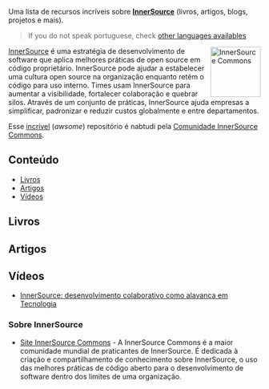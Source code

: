 Uma lista de recursos incríveis sobre **[InnerSource](https://innersourcecommons.org/)** (livros, artigos, blogs, projetos e mais).  

> If you do not speak portuguese, check [other languages availables](./README.md#contents)

<!--lint ignore double-link-->
[<img src="../../assets/images/innersource-logo.png" align="right" width="100" alt="InnerSource Commons">](https://innersourcecommons.org/)

<!--lint ignore double-link-->
[InnerSource](https://innersourcecommons.org/) é uma estratégia de desenvolvimento de software que aplica melhores práticas de open source em código proprietário. InnerSource pode ajudar a estabelecer uma cultura open source na organização enquanto retém o código para uso interno. Times usam InnerSource para aumentar a visibilidade, fortalecer colaboração e quebrar silos. Através de um conjunto de práticas, InnerSource ajuda empresas a simplificar, padronizar e reduzir custos globalmente e entre departamentos.

<!--lint ignore double-link-->
Esse [incrível](https://github.com/InnerSourceCommons/awesome-innersource) (_awsome_) repositório é nabtudi pela [Comunidade InnerSource Commons](https://innersourcecommons.org/).


## Conteúdo

- [Livros](#livros)
- [Artigos](#artigos)
- [Vídeos](#videos)

## Livros

## Artigos

## Vídeos

 - [InnerSource: desenvolvimento colaborativo como alavanca em Tecnologia](https://www.youtube.com/watch?v=YFEnvDBuzl4) 

### Sobre InnerSource

<!--lint ignore double-link-->
- [Site InnerSource Commons](https://innersourcecommons.org/pt-br/) - A InnerSource Commons é a maior comunidade mundial de praticantes de InnerSource. É dedicada à criação e compartilhamento de conhecimento sobre InnerSource, o uso das melhores práticas de código aberto para o desenvolvimento de software dentro dos limites de uma organização.
